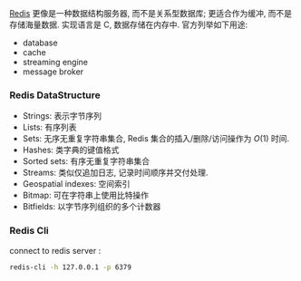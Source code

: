 [Redis](https://redis.io/docs/latest/develop/) 更像是一种数据结构服务器, 而不是关系型数据库; 更适合作为缓冲, 而不是存储海量数据. 实现语言是 C, 数据存储在内存中. 官方列举如下用途:
- database
- cache
- streaming engine
- message broker


### Redis DataStructure

- Strings: 表示字节序列
- Lists: 有序列表
- Sets: 无序无重复字符串集合, Redis 集合的插入/删除/访问操作为 $O(1)$ 时间.
- Hashes: 类字典的键值格式
- Sorted sets: 有序无重复字符串集合
- Streams: 类似仅追加日志, 记录时间顺序并交付处理.
- Geospatial indexes: 空间索引
- Bitmap: 可在字符串上使用比特操作
- Bitfields: 以字节序列组织的多个计数器

### Redis Cli 

connect to redis server :
```bash
redis-cli -h 127.0.0.1 -p 6379
```
